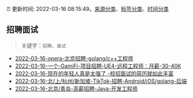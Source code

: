 :alarm_clock: 更新时间: 2022-03-16 08:15:49。[来源分类](../README.md)、[标签分类](../TAGS.md)、[时间分类](../TIMELINE.md)

## 招聘面试


> 关键字：`招聘`、`面试`



- [2022-03-16-opera-北京招聘-golang/c++工程师](https://www.v2ex.com/t/840783) 
- [2022-03-16-一个-GamiFi-项目招聘-UE4-远程工程师：月薪-30-40K](https://www.v2ex.com/t/840772) 
- [2022-03-16-现在的年轻人真是太强了,-校招面试的简历就如此丰富](https://www.v2ex.com/t/840767) 
- [2022-03-16-北/上/杭州/新加坡-TikTok-招聘-Android/iOS/golang-后端](https://www.v2ex.com/t/840754) 
- [2022-03-16-北京/青岛-高薪招聘-Java-开发工程师](https://www.v2ex.com/t/840747) 